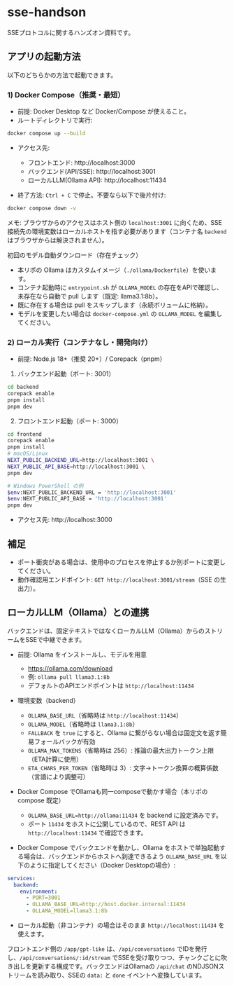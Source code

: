 # sse-handson
SSEプロトコルに関するハンズオン資料です。

## アプリの起動方法

以下のどちらかの方法で起動できます。

### 1) Docker Compose（推奨・最短）
- 前提: Docker Desktop など Docker/Compose が使えること。
- ルートディレクトリで実行:

```bash
docker compose up --build
```

- アクセス先:
  - フロントエンド: http://localhost:3000
  - バックエンド(API/SSE): http://localhost:3001
  - ローカルLLM(Ollama API): http://localhost:11434

- 終了方法: `Ctrl + C` で停止。不要なら以下で後片付け:

```bash
docker compose down -v
```

メモ: ブラウザからのアクセスはホスト側の `localhost:3001` に向くため、SSE 接続先の環境変数はローカルホストを指す必要があります（コンテナ名 `backend` はブラウザからは解決されません）。

初回のモデル自動ダウンロード（存在チェック）

- 本リポの Ollama はカスタムイメージ（`./ollama/Dockerfile`）を使います。
- コンテナ起動時に `entrypoint.sh` が `OLLAMA_MODEL` の存在をAPIで確認し、未存在なら自動で pull します（既定: llama3.1:8b）。
- 既に存在する場合は pull をスキップします（永続ボリュームに格納）。
- モデルを変更したい場合は `docker-compose.yml` の `OLLAMA_MODEL` を編集してください。

### 2) ローカル実行（コンテナなし・開発向け）
- 前提: Node.js 18+（推奨 20+）/ Corepack（pnpm）

1. バックエンド起動（ポート: 3001）

```bash
cd backend
corepack enable
pnpm install
pnpm dev
```

2. フロントエンド起動（ポート: 3000）

```bash
cd frontend
corepack enable
pnpm install
# macOS/Linux
NEXT_PUBLIC_BACKEND_URL=http://localhost:3001 \
NEXT_PUBLIC_API_BASE=http://localhost:3001 \
pnpm dev

# Windows PowerShell の例
$env:NEXT_PUBLIC_BACKEND_URL = 'http://localhost:3001'
$env:NEXT_PUBLIC_API_BASE = 'http://localhost:3001'
pnpm dev
```

- アクセス先: http://localhost:3000

## 補足
- ポート衝突がある場合は、使用中のプロセスを停止するか別ポートに変更してください。
- 動作確認用エンドポイント: `GET http://localhost:3001/stream`（SSE の生出力）。

## ローカルLLM（Ollama）との連携

バックエンドは、固定テキストではなくローカルLLM（Ollama）からのストリームをSSEで中継できます。

- 前提: Ollama をインストールし、モデルを用意
  - https://ollama.com/download
  - 例: `ollama pull llama3.1:8b`
  - デフォルトのAPIエンドポイントは `http://localhost:11434`

- 環境変数（backend）
  - `OLLAMA_BASE_URL`（省略時は `http://localhost:11434`）
  - `OLLAMA_MODEL`（省略時は `llama3.1:8b`）
  - `FALLBACK` を `true` にすると、Ollama に繋がらない場合は固定文を返す簡易フォールバックが有効
  - `OLLAMA_MAX_TOKENS`（省略時は 256）: 推論の最大出力トークン上限（ETA計算に使用）
  - `ETA_CHARS_PER_TOKEN`（省略時は 3）: 文字→トークン換算の概算係数（言語により調整可）

- Docker Compose でOllamaも同一composeで動かす場合（本リポの compose 既定）
  - `OLLAMA_BASE_URL=http://ollama:11434` を backend に設定済みです。
  - ポート `11434` をホストに公開しているので、REST API は `http://localhost:11434` で確認できます。

- Docker Compose でバックエンドを動かし、Ollama をホストで単独起動する場合は、バックエンドからホストへ到達できるよう `OLLAMA_BASE_URL` を以下のように指定してください（Docker Desktopの場合）:

```yaml
services:
  backend:
    environment:
      - PORT=3001
      - OLLAMA_BASE_URL=http://host.docker.internal:11434
      - OLLAMA_MODEL=llama3.1:8b
```

- ローカル起動（非コンテナ）の場合はそのまま `http://localhost:11434` を使えます。

フロントエンド側の `/app/gpt-like` は、`/api/conversations` でIDを発行し、`/api/conversations/:id/stream` でSSEを受け取りつつ、チャンクごとに吹き出しを更新する構成です。バックエンドはOllamaの `/api/chat` のNDJSONストリームを読み取り、SSEの `data:` と `done` イベントへ変換しています。

